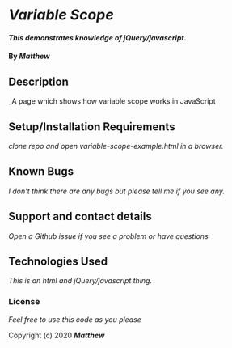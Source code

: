 # _Variable Scope_

#### _This demonstrates knowledge of jQuery/javascript._

#### By _**Matthew**_

## Description

_A page which shows how variable scope works in JavaScript
## Setup/Installation Requirements

_clone repo and open variable-scope-example.html in a browser._


## Known Bugs

_I don't think there are any bugs but please tell me if you see any._

## Support and contact details

_Open a Github issue if you see a problem or have questions_

## Technologies Used

_This is an html and jQuery/javascript thing._

### License

*Feel free to use this code as you please*

Copyright (c) 2020 **_Matthew_**